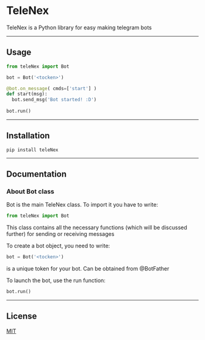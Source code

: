 # TeleNex

TeleNex is a Python library for easy making telegram bots

____

## Usage

```python
from teleNex import Bot

bot = Bot('<tocken>')

@bot.on_message( cmds=['start'] )
def start(msg):
  bot.send_msg('Bot started! :D')
  
bot.run()
```

____

## Installation
```
pip install teleNex
```

____

## Documentation


### About Bot class
Bot is the main TeleNex class. To import it you have to write:
```python
from teleNex import Bot
```
This class contains all the necessary functions (which will be discussed further) for sending or receiving messages

To create a bot object, you need to write:
```python
bot = Bot('<tocken>')
```
<token> is a unique token for your bot. Can be obtained from @BotFather

To launch the bot, use the run function:
```python
bot.run()
```

____

## License

[MIT](https://choosealicense.com/licenses/mit/)
